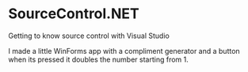 # SourceControl.NET
Getting to know source control with Visual Studio  

I made a little WinForms app with a  compliment generator and a button when its pressed it doubles the number starting from 1.
